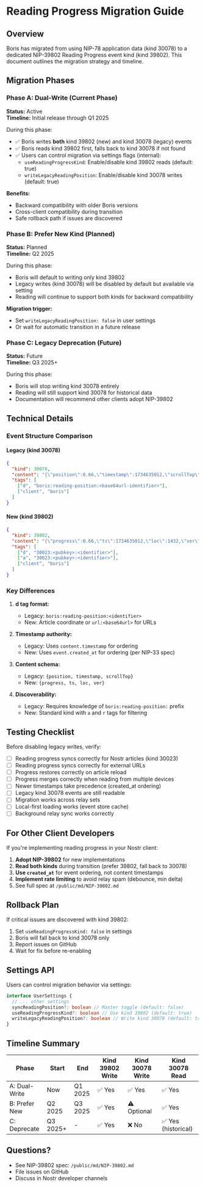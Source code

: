 # Reading Progress Migration Guide

## Overview

Boris has migrated from using NIP-78 application data (kind 30078) to a dedicated NIP-39802 Reading Progress event kind (kind 39802). This document outlines the migration strategy and timeline.

## Migration Phases

### Phase A: Dual-Write (Current Phase)
**Status:** Active  
**Timeline:** Initial release through Q1 2025

During this phase:
- ✅ Boris writes **both** kind 39802 (new) and kind 30078 (legacy) events
- ✅ Boris reads kind 39802 first, falls back to kind 30078 if not found
- ✅ Users can control migration via settings flags (internal):
  - `useReadingProgressKind`: Enable/disable kind 39802 reads (default: true)
  - `writeLegacyReadingPosition`: Enable/disable kind 30078 writes (default: true)

**Benefits:**
- Backward compatibility with older Boris versions
- Cross-client compatibility during transition
- Safe rollback path if issues are discovered

### Phase B: Prefer New Kind (Planned)
**Status:** Planned  
**Timeline:** Q2 2025

During this phase:
- Boris will default to writing only kind 39802
- Legacy writes (kind 30078) will be disabled by default but available via setting
- Reading will continue to support both kinds for backward compatibility

**Migration trigger:**
- Set `writeLegacyReadingPosition: false` in user settings
- Or wait for automatic transition in a future release

### Phase C: Legacy Deprecation (Future)
**Status:** Future  
**Timeline:** Q3 2025+

During this phase:
- Boris will stop writing kind 30078 entirely
- Reading will still support kind 30078 for historical data
- Documentation will recommend other clients adopt NIP-39802

## Technical Details

### Event Structure Comparison

#### Legacy (kind 30078)
```json
{
  "kind": 30078,
  "content": "{\"position\":0.66,\"timestamp\":1734635012,\"scrollTop\":1432}",
  "tags": [
    ["d", "boris:reading-position:<base64url-identifier>"],
    ["client", "boris"]
  ]
}
```

#### New (kind 39802)
```json
{
  "kind": 39802,
  "content": "{\"progress\":0.66,\"ts\":1734635012,\"loc\":1432,\"ver\":\"1\"}",
  "tags": [
    ["d", "30023:<pubkey>:<identifier>"],
    ["a", "30023:<pubkey>:<identifier>"],
    ["client", "boris"]
  ]
}
```

### Key Differences

1. **d tag format:**
   - Legacy: `boris:reading-position:<identifier>`
   - New: Article coordinate or `url:<base64url>` for URLs

2. **Timestamp authority:**
   - Legacy: Uses `content.timestamp` for ordering
   - New: Uses `event.created_at` for ordering (per NIP-33 spec)

3. **Content schema:**
   - Legacy: `{position, timestamp, scrollTop}`
   - New: `{progress, ts, loc, ver}`

4. **Discoverability:**
   - Legacy: Requires knowledge of `boris:reading-position:` prefix
   - New: Standard kind with `a` and `r` tags for filtering

## Testing Checklist

Before disabling legacy writes, verify:

- [ ] Reading progress syncs correctly for Nostr articles (kind 30023)
- [ ] Reading progress syncs correctly for external URLs
- [ ] Progress restores correctly on article reload
- [ ] Progress merges correctly when reading from multiple devices
- [ ] Newer timestamps take precedence (created_at ordering)
- [ ] Legacy kind 30078 events are still readable
- [ ] Migration works across relay sets
- [ ] Local-first loading works (event store cache)
- [ ] Background relay sync works correctly

## For Other Client Developers

If you're implementing reading progress in your Nostr client:

1. **Adopt NIP-39802** for new implementations
2. **Read both kinds** during transition (prefer 39802, fall back to 30078)
3. **Use `created_at`** for event ordering, not content timestamps
4. **Implement rate limiting** to avoid relay spam (debounce, min delta)
5. See full spec at `/public/md/NIP-39802.md`

## Rollback Plan

If critical issues are discovered with kind 39802:

1. Set `useReadingProgressKind: false` in settings
2. Boris will fall back to kind 30078 only
3. Report issues on GitHub
4. Wait for fix before re-enabling

## Settings API

Users can control migration behavior via settings:

```typescript
interface UserSettings {
  // ... other settings
  syncReadingPosition?: boolean // Master toggle (default: false)
  useReadingProgressKind?: boolean // Use kind 39802 (default: true)
  writeLegacyReadingPosition?: boolean // Write kind 30078 (default: true)
}
```

## Timeline Summary

| Phase | Start | End | Kind 39802 Write | Kind 30078 Write | Kind 30078 Read |
|-------|-------|-----|------------------|------------------|-----------------|
| A: Dual-Write | Now | Q1 2025 | ✅ Yes | ✅ Yes | ✅ Yes |
| B: Prefer New | Q2 2025 | Q3 2025 | ✅ Yes | ⚠️ Optional | ✅ Yes |
| C: Deprecate | Q3 2025+ | - | ✅ Yes | ❌ No | ✅ Yes (historical) |

## Questions?

- See NIP-39802 spec: `/public/md/NIP-39802.md`
- File issues on GitHub
- Discuss in Nostr developer channels

